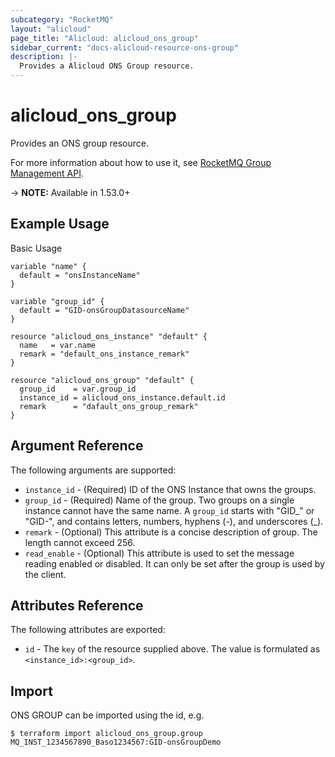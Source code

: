 ```yaml
---
subcategory: "RocketMQ"
layout: "alicloud"
page_title: "Alicloud: alicloud_ons_group"
sidebar_current: "docs-alicloud-resource-ons-group"
description: |-
  Provides a Alicloud ONS Group resource.
---
```


# alicloud\_ons\_group

Provides an ONS group resource.

For more information about how to use it, see [RocketMQ Group Management API](https://www.alibabacloud.com/help/doc-detail/29616.html). 

-> **NOTE:** Available in 1.53.0+

## Example Usage

Basic Usage

```
variable "name" {
  default = "onsInstanceName"
}

variable "group_id" {
  default = "GID-onsGroupDatasourceName"
}

resource "alicloud_ons_instance" "default" {
  name   = var.name
  remark = "default_ons_instance_remark"
}

resource "alicloud_ons_group" "default" {
  group_id    = var.group_id
  instance_id = alicloud_ons_instance.default.id
  remark      = "dafault_ons_group_remark"
}
```

## Argument Reference

The following arguments are supported:

* `instance_id` - (Required) ID of the ONS Instance that owns the groups.
* `group_id` - (Required) Name of the group. Two groups on a single instance cannot have the same name. A `group_id` starts with "GID_" or "GID-", and contains letters, numbers, hyphens (-), and underscores (_).
* `remark` - (Optional) This attribute is a concise description of group. The length cannot exceed 256.
* `read_enable` - (Optional) This attribute is used to set the message reading enabled or disabled. It can only be set after the group is used by the client.

## Attributes Reference

The following attributes are exported:

* `id` - The `key` of the resource supplied above. The value is formulated as `<instance_id>:<group_id>`.

## Import

ONS GROUP can be imported using the id, e.g.

```
$ terraform import alicloud_ons_group.group MQ_INST_1234567890_Baso1234567:GID-onsGroupDemo
```
